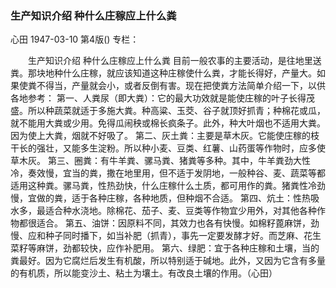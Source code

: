### 生产知识介绍  种什么庄稼应上什么粪
心田
1947-03-10
第4版()
专栏：

　　生产知识介绍
    种什么庄稼应上什么粪
    目前一般农事的主要活动，是往地里送粪。那块地种什么庄稼，就应该知道这种庄稼使什么粪，才能长得好，产量大。如果使粪不得当，产量就会小，或者反倒有害。现在把使粪方法简单介绍一下，以供各地参考：
    第一、人粪尿（即大粪）：它的最大功效就是能使庄稼的叶子长得茂盛。所以种蔬菜就适于多施大粪。种高粱、玉茭、谷子就顶好抓青；种棉花或瓜，就不能用大粪或少用。免得瓜闹秧或棉长疯条子。此外，种大叶烟也不适用大粪。因为使上大粪，烟就不好吸了。
    第二、灰土粪：主要是草木灰。它能使庄稼的枝干长的强壮，又能多生淀粉。所以种小麦、豆类、红薯、山药蛋等作物时，应多使草木灰。
    第三、圈粪：有牛羊粪、骡马粪、猪粪等多种。其中，牛羊粪劲大性冷，奏效慢，宜当的粪，撒在地里用，但不适于发阴地，一般种谷、麦、蔬菜等都适用这种粪。骡马粪，性热劲快，什么庄稼什么土质，都可用作的粪。猪粪性冷劲慢，宜做的粪，适于各种庄稼，各种地质，但种烟不合适。
    第四、炕土：性热吸水多，最适合种水浇地。除棉花、茄子、麦、豆类等作物宜少用外，对其他各种作物都很适合。
    第五、油饼：因原料不同，其效力也各有快慢。如棉籽蓖麻饼，劲慢、应和种子同时播下，如当补肥（抓青），事先一定要发酵才好。而芝麻、花生菜籽等麻饼，劲都较快，应作补肥用。
    第六、绿肥：宜于各种庄稼和土壤，当的粪最好。因为它腐烂后发生有机酸，所以特别适于碱地。此外，又因为它含有多量的有机质，所以能变沙土、粘土为壤土。有改良土壤的作用。（心田）

